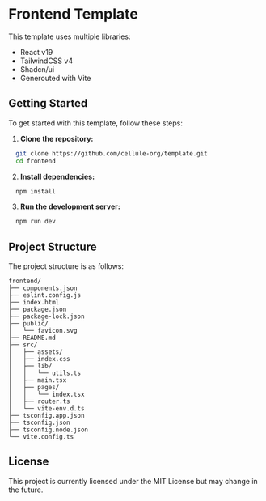 # Frontend Template

This template uses multiple libraries:

* React v19
* TailwindCSS v4
* Shadcn/ui
* Generouted with Vite

## Getting Started

To get started with this template, follow these steps:

1. **Clone the repository:**

```sh
  git clone https://github.com/cellule-org/template.git
  cd frontend
```

2. **Install dependencies:**

```sh
  npm install
```

3. **Run the development server:**

```sh
  npm run dev
```

## Project Structure

The project structure is as follows:

```
frontend/
├── components.json
├── eslint.config.js
├── index.html
├── package.json
├── package-lock.json
├── public/
│   └── favicon.svg
├── README.md
├── src/
│   ├── assets/
│   ├── index.css
│   ├── lib/
│   │   └── utils.ts
│   ├── main.tsx
│   ├── pages/
│   │   └── index.tsx
│   ├── router.ts
│   └── vite-env.d.ts
├── tsconfig.app.json
├── tsconfig.json
├── tsconfig.node.json
└── vite.config.ts
```

## License

This project is currently licensed under the MIT License but may change in the future.

